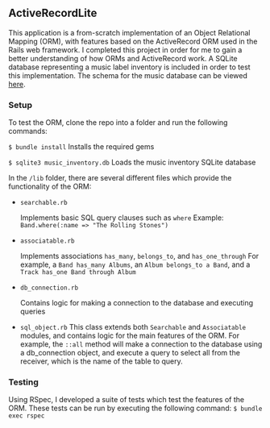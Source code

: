 ## ActiveRecordLite

This application is a from-scratch implementation of an Object Relational Mapping (ORM), with features based on
the ActiveRecord ORM used in the Rails web framework. I completed this project
in order for me to gain a better understanding of how ORMs and ActiveRecord work.
A SQLite database representing a music label inventory is included in order
to test this implementation. The schema for the music database can be viewed [here].

[here]: ./docs/schema.md

### Setup
To test the ORM, clone the repo into a folder and run the following commands:

`$ bundle install`
Installs the required gems

`$ sqlite3 music_inventory.db`
Loads the music inventory SQLite database

In the `/lib` folder, there are several different files which provide the functionality of the ORM:
* `searchable.rb`

   Implements basic SQL query clauses such as `where`
   Example:
   `Band.where(:name => "The Rolling Stones")`
* `associatable.rb`

   Implements associations `has_many`, `belongs_to`, and `has_one_through`
   For example, a `Band has_many Albums`, an `Album belongs_to a Band`, and a `Track has_one Band through Album`
* `db_connection.rb`

   Contains logic for making a connection to the database and executing queries
* `sql_object.rb`
   This class extends both `Searchable` and `Associatable` modules, and
   contains logic for the main features of the ORM. For example,
    the `::all` method will make a connection to the database using a db_connection object,
    and execute a query to select all from the receiver, which is the name of the table to query.

### Testing
Using RSpec, I developed a suite of tests which test the features of the ORM.
These tests can be run by executing the following command:
`$ bundle exec rspec`
